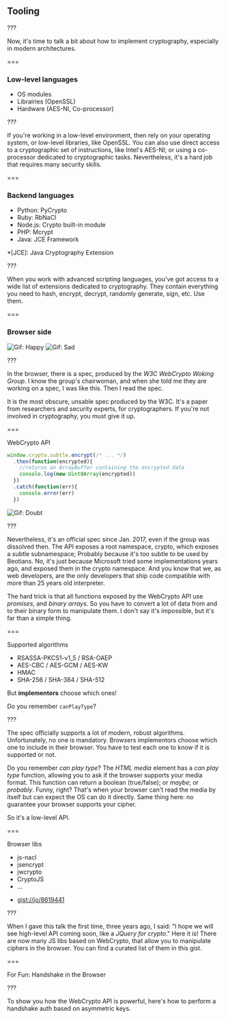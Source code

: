 <!--{section^1: data-breadcrumb="Tooling"}-->

<!--{.interleaf}-->
## Tooling

???

Now, it's time to talk a bit about how to implement cryptography, especially in modern architectures.

===

### Low-level languages

- OS modules
- Librairies (OpenSSL)
- Hardware (AES-NI, Co-processor)

???

If you're working in a low-level environment, then rely on your operating system, or low-level libraries, like OpenSSL. You can also use direct access to a cryptographic set of instructions, like Intel's AES-NI; or using a co-processor dedicated to cryptographic tasks. Nevertheless, it's a hard job that requires many security skills.

===

### Backend languages

- Python: PyCrypto
- Ruby: RbNaCl
- Node.js: Crypto built-in module
- PHP: Mcrypt
- Java: JCE Framework

*[JCE]: Java Cryptography Extension

???

When you work with advanced scripting languages, you've got access to a wide list of extensions dedicated to cryptography. They contain everything you need to hash, encrypt, decrypt, randomly generate, sign, etc. Use them.

===

### Browser side

![Gif: Happy]() <!--{.fragment.fade-out data-fragment-index="1"}-->
![Gif: Sad]() <!--{.fragment.fade-in data-fragment-index="1"}-->

???

In the browser, there is a spec, produced by the _W3C WebCrypto Woking Group_. I know the group's chairwoman, and when she told me they are working on a spec, I was like this. Then I read the spec.

It is the most obscure, unsable spec produced by the W3C. It's a paper from researchers and security experts, for cryptographers. If you're not involved in cryptography, you must give it up.

===

WebCrypto API

```js
window.crypto.subtle.encrypt(/* ... */)
  .then(function(encrypted){
    //returns an ArrayBuffer containing the encrypted data
    console.log(new Uint8Array(encrypted))
  })
  .catch(function(err){
    console.error(err)
  })
```

![Gif: Doubt]()

???

Nevertheless, it's an official spec since Jan. 2017, even if the group was dissolved then. The API exposes a root namespace, crypto, which exposes a subtle subnamespace; Probably because it's too subtle to be used by Beotians. No, it's just because Microsoft tried some implementations years ago, and exposed them in the crypto namespace. And you know that we, as web developers, are the only developers that ship code compatible with more than 25 years old interpreter.

The hard trick is that all functions exposed by the WebCrypto API use _promises_, and _binary arrays_. So you have to convert a lot of data from and to their binary form to manipulate them. I don't say it's impossible, but it's far than a simple thing.

===

Supported algorithms

- RSASSA-PKCS1-v1_5 / RSA-OAEP
- AES-CBC / AES-GCM / AES-KW
- HMAC
- SHA-256 / SHA-384 / SHA-512

But **implementors** choose which ones!
<!--{p:.fragment.fade-in}-->

Do you remember `canPlayType`?
<!--{p:.fragment.fade-in}-->

???

The spec officially supports a lot of modern, robust algorithms. Unfortunately, no one is mandatory. Browsers implementors choose which one to include in their browser. You have to test each one to know if it is supported or not.

Do you remember _can play type_? The _HTML media_ element has a _can play type_ function, allowing you to ask if the browser supports your media format. This function can return a boolean (true/false); or _maybe_; or _probably_. Funny, right? That's when your browser can't read the media by itself but can expect the OS can do it directly. Same thing here: no guarantee your browser supports your cipher.

So it's a low-level API.

===

Browser libs

- js-nacl
- jsencrypt
- jwcrypto
- CryptoJS
- ...

<!-- --- -->

- [gist://jo/8619441](https://gist.github.com/)
<!--{ul:.linkrolls}-->

???

When I gave this talk the first time, three years ago, I said: "I hope we will see high-level API coming soon, like a _JQuery for crypto_." Here it is! There are now many JS libs based on WebCrypto, that allow you to manipulate ciphers in the browser. You can find a curated list of them in this gist.

===

For Fun: Handshake in the Browser

???

To show you how the WebCrypto API is powerful, here's how to perform a handshake auth based on asymmetric keys.
